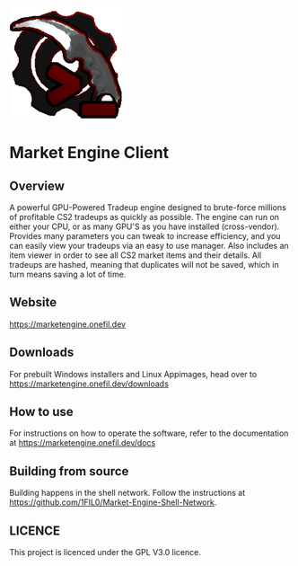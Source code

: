 ![](readme_assets/market_engine_client.png)

# Market Engine Client

## Overview

A powerful GPU-Powered Tradeup engine designed to brute-force millions of profitable CS2 tradeups as quickly as possible. The engine can run on either your CPU, or as many GPU'S as you have installed (cross-vendor). Provides many parameters you can tweak to increase efficiency, and you can easily view your tradeups via an easy to use manager. Also includes an item viewer in order to see all CS2 market items and their details. All tradeups are hashed, meaning that duplicates will not be saved, which in turn means saving a lot of time.

## Website

https://marketengine.onefil.dev

## Downloads

For prebuilt Windows installers and Linux Appimages, head over to https://marketengine.onefil.dev/downloads

## How to use

For instructions on how to operate the software, refer to the documentation at https://marketengine.onefil.dev/docs

## Building from source

Building happens in the shell network. Follow the instructions at https://github.com/1FIL0/Market-Engine-Shell-Network.

## LICENCE

This project is licenced under the GPL V3.0 licence.
